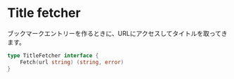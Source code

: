 # Title fetcher
ブックマークエントリーを作るときに、URLにアクセスしてタイトルを取ってきます。

```go
type TitleFetcher interface {
	Fetch(url string) (string, error)
}
```
